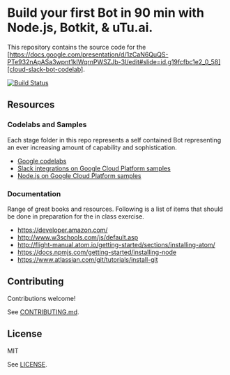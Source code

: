 # Build your first Bot in 90 min with Node.js, Botkit, & uTu.ai.

This repository contains the source code for the [https://docs.google.com/presentation/d/1zCaN6QuQS-PTe932nApASa3wpnt1kIWqrnPWSZJb-3I/edit#slide=id.g19fcfbc1e2_0_58][cloud-slack-bot-codelab].

[![Build Status][travis-status-image]][travis-status]

[cloud-slack-bot-codelab]: https://codelabs.developers.google.com/codelabs/cloud-slack-bot/
[travis-status]: https://travis-ci.org/googlecodelabs/cloud-slack-bot
[travis-status-image]: https://travis-ci.org/googlecodelabs/cloud-slack-bot.svg?branch=master

## Resources

### Codelabs and Samples

Each stage folder in this repo represents a self contained Bot representing an
ever increasing amount of capability and sophistication.

- [Google codelabs][codelabs]
- [Slack integrations on Google Cloud Platform samples][slack-samples]
- [Node.js on Google Cloud Platform samples][nodejs-samples]

[codelabs]: https://g.co/codelabs
[nodejs-samples]: https://github.com/GoogleCloudPlatform/nodejs-docs-samples
[slack-samples]: https://github.com/GoogleCloudPlatform/slack-samples

### Documentation

Range of great books and resources.  Following is a list of items that should be
done in preparation for the in class exercise.

- https://developer.amazon.com/
- http://www.w3schools.com/js/default.asp
- http://flight-manual.atom.io/getting-started/sections/installing-atom/
- https://docs.npmjs.com/getting-started/installing-node
- https://www.atlassian.com/git/tutorials/install-git

[Alexa Step by Step]: http://shop.oreilly.com/product/9781939902443.do
[AlexaHackathon]: http://alexa-hackathon.s3-website-us-east-1.amazonaws.com/

## Contributing

Contributions welcome!

See [CONTRIBUTING.md](CONTRIBUTING.md).

## License

MIT

See [LICENSE](LICENSE).
